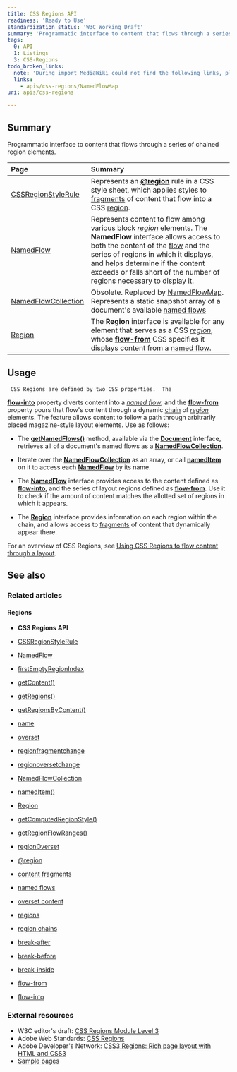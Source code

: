 ```yaml
---
title: CSS Regions API
readiness: 'Ready to Use'
standardization_status: 'W3C Working Draft'
summary: 'Programmatic interface to content that flows through a series of chained region elements.'
tags:
  0: API
  1: Listings
  3: CSS-Regions
todo_broken_links:
  note: 'During import MediaWiki could not find the following links, please fix and adjust this list.'
  links:
    - apis/css-regions/NamedFlowMap
uri: apis/css-regions

---
```

## Summary

Programmatic interface to content that flows through a series of chained region elements.

|Page|Summary|
|:---|:------|
|[CSSRegionStyleRule](/apis/css-regions/CSSRegionStyleRule)|Represents an [**@region**](/css/atrules/@region) rule in a CSS style sheet, which applies styles to [fragments](/css/concepts/fragment) of content that flow into a CSS [region](/css/concepts/region).|
|[NamedFlow](/apis/css-regions/NamedFlow)|Represents content to flow among various block [*region*](/css/concepts/region) elements. The **NamedFlow** interface allows access to both the content of the [flow](/css/concepts/named_flow) and the series of regions in which it displays, and helps determine if the content exceeds or falls short of the number of regions necessary to display it.|
|[NamedFlowCollection](/apis/css-regions/NamedFlowCollection)|Obsolete. Replaced by [NamedFlowMap](/w/index.php?title=apis/css-regions/NamedFlowMap&action=edit&redlink=1). Represents a static snapshot array of a document's available [named flows](/css/concepts/named_flow)|
|[Region](/apis/css-regions/Region)|The **Region** interface is available for any element that serves as a CSS [*region*](/css/concepts/region), whose [**flow-from**](/css/properties/flow-from) CSS specifies it displays content from a [named flow](/css/concepts/named_flow).|

## Usage

     CSS Regions are defined by two CSS properties.  The

[**flow-into**](/css/properties/flow-into) property diverts content into a [*named flow*](/css/concepts/named_flow), and the [**flow-from**](/css/properties/flow-from) property pours that flow's content through a dynamic [chain](/css/concepts/region_chain) of [*region*](/css/concepts/region) elements. The feature allows content to follow a path through arbitrarily placed magazine-style layout elements. Use as follows:

-   The [**getNamedFlows()**](/dom/Document/getNamedFlows) method, available via the [**Document**](/dom/Document) interface, retrieves all of a document's named flows as a [**NamedFlowCollection**](/apis/css-regions/NamedFlowCollection).

-   Iterate over the [**NamedFlowCollection**](/apis/css-regions/NamedFlowCollection) as an array, or call [**namedItem**](/apis/css-regions/NamedFlowCollection/namedItem) on it to access each [**NamedFlow**](/apis/css-regions/NamedFlow) by its name.

-   The [**NamedFlow**](/apis/css-regions/NamedFlow) interface provides access to the content defined as [**flow-into**](/css/properties/flow-into), and the series of layout regions defined as [**flow-from**](/css/properties/flow-from). Use it to check if the amount of content matches the allotted set of regions in which it appears.

-   The [**Region**](/apis/css-regions/Region) interface provides information on each region within the chain, and allows access to [fragments](/css/concepts/fragment) of content that dynamically appear there.

For an overview of CSS Regions, see [Using CSS Regions to flow content through a layout](/tutorials/css-regions).

## See also

### Related articles

#### Regions

-   **CSS Regions API**

-   [CSSRegionStyleRule](/apis/css-regions/CSSRegionStyleRule)

-   [NamedFlow](/apis/css-regions/NamedFlow)

-   [firstEmptyRegionIndex](/apis/css-regions/NamedFlow/firstEmptyRegionIndex)

-   [getContent()](/apis/css-regions/NamedFlow/getContent)

-   [getRegions()](/apis/css-regions/NamedFlow/getRegions)

-   [getRegionsByContent()](/apis/css-regions/NamedFlow/getRegionsByContent)

-   [name](/apis/css-regions/NamedFlow/name)

-   [overset](/apis/css-regions/NamedFlow/overset)

-   [regionfragmentchange](/apis/css-regions/NamedFlow/regionfragmentchange)

-   [regionoversetchange](/apis/css-regions/NamedFlow/regionoversetchange)

-   [NamedFlowCollection](/apis/css-regions/NamedFlowCollection)

-   [namedItem()](/apis/css-regions/NamedFlowCollection/namedItem)

-   [Region](/apis/css-regions/Region)

-   [getComputedRegionStyle()](/apis/css-regions/Region/getComputedRegionStyle)

-   [getRegionFlowRanges()](/apis/css-regions/Region/getRegionFlowRanges)

-   [regionOverset](/apis/css-regions/Region/regionOverset)

-   [@region](/css/atrules/@region)

-   [content fragments](/css/concepts/fragment)

-   [named flows](/css/concepts/named_flow)

-   [overset content](/css/concepts/overset)

-   [regions](/css/concepts/region)

-   [region chains](/css/concepts/region_chain)

-   [break-after](/css/properties/break-after)

-   [break-before](/css/properties/break-before)

-   [break-inside](/css/properties/break-inside)

-   [flow-from](/css/properties/flow-from)

-   [flow-into](/css/properties/flow-into)

### External resources

-   W3C editor's draft: [CSS Regions Module Level 3](http://dev.w3.org/csswg/css3-regions/)
-   Adobe Web Standards: [CSS Regions](http://html.adobe.com/webstandards/cssregions)
-   Adobe Developer's Network: [CSS3 Regions: Rich page layout with HTML and CSS3](http://www.adobe.com/devnet/html5/articles/css3-regions.html)
-   [Sample pages](http://adobe.github.com/web-platform/samples/css-regions)
